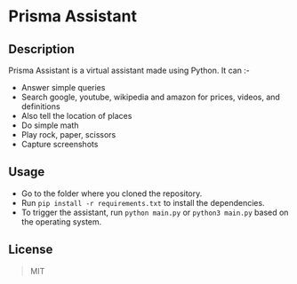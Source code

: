 # Prisma Assistant

## Description

Prisma Assistant is a virtual assistant made using Python.
It can :-

- Answer simple queries
- Search google, youtube, wikipedia and amazon for prices, videos, and definitions
- Also tell the location of places
- Do simple math
- Play rock, paper, scissors
- Capture screenshots

## Usage

- Go to the folder where you cloned the repository.
- Run `pip install -r requirements.txt` to install the dependencies.
- To trigger the assistant, run `python main.py` or `python3 main.py` based on the operating system.

## License

> MIT
